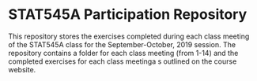 
# STAT545A Participation Repository

This repository stores the exercises completed during each class meeting of the STAT545A class for the September-October, 2019 session. The repository contains a folder for each class meeting (from 1-14) and the completed exercises for each class meetinga s outlined on the course website.
